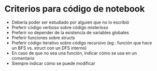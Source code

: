 # Criterios para código de notebook
+ Debería poder ser estudiado por alguien que no lo escribió
+ Preferir código verboso sobre código misterioso
+ Preferir no depender de la existencia de variables globales
+ Preferir funciones sobre structs
+ Preferir código iterativo sobre código recursivo (eg.: función que hace un BFS vs. struct con un DFS interno)
+ En caso de que no sea una función, indicar cómo se usa en un comentario
+ Siempre indicar cómo se puede modificar